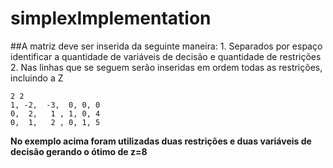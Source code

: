 # simplexImplementation
##A matriz deve ser inserida da seguinte maneira:
    1. Separados por espaço identificar a quantidade de variáveis de decisão e quantidade de restrições
    2. Nas linhas que se seguem serão inseridas em ordem todas as restrições, incluindo a Z

```
2 2
1, -2,  -3,  0, 0, 0
0,  2,   1 , 1, 0, 4
0,  1,   2 , 0, 1, 5  
```

**No exemplo acima foram utilizadas duas restrições e duas variáveis de decisão gerando o ótimo de z=8** 
